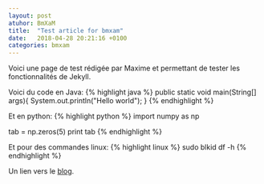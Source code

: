 ```yaml
---
layout: post
atuhor: BmXaM
title:  "Test article for bmxam"
date:   2018-04-28 20:21:16 +0100
categories: bmxam
---
```

Voici une page de test rédigée par Maxime et permettant de tester les fonctionnalités de Jekyll.

Voici du code en Java:
{% highlight java %}
public static void main(String[] args){
  System.out.println("Hello world");
}
{% endhighlight %}

Et en python:
{% highlight python %}
import numpy as np

tab = np.zeros(5)
print tab
{% endhighlight %}

Et pour des commandes linux:
{% highlight linux %}
sudo blkid
df -h
{% endhighlight %}

Un lien vers le [blog][blog-url].

[blog-url]: https://jacknbob.fr/blog
